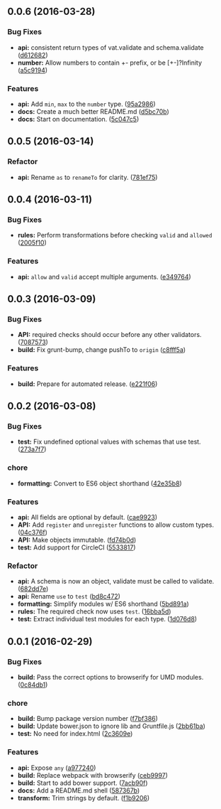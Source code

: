 <a name="0.0.6"></a>
## 0.0.6 (2016-03-28)


### Bug Fixes

* **api:** consistent return types of vat.validate and schema.validate ([d612682](https://github.com/shane-tomlinson/vat/commit/d612682))
* **number:** Allow numbers to contain +- prefix, or be [+-]?Infinity ([a5c9194](https://github.com/shane-tomlinson/vat/commit/a5c9194))

### Features

* **api:** Add `min`, `max` to the `number` type. ([95a2986](https://github.com/shane-tomlinson/vat/commit/95a2986))
* **docs:** Create a much better README.md ([d5bc70b](https://github.com/shane-tomlinson/vat/commit/d5bc70b))
* **docs:** Start on documentation. ([5c047c5](https://github.com/shane-tomlinson/vat/commit/5c047c5))



<a name="0.0.5"></a>
## 0.0.5 (2016-03-14)


### Refactor

* **api:** Rename `as` to `renameTo` for clarity. ([781ef75](https://github.com/shane-tomlinson/vat/commit/781ef75))



<a name="0.0.4"></a>
## 0.0.4 (2016-03-11)


### Bug Fixes

* **rules:** Perform transformations before checking `valid` and `allowed` ([2005f10](https://github.com/shane-tomlinson/vat/commit/2005f10))

### Features

* **api:** `allow` and `valid` accept multiple arguments. ([e349764](https://github.com/shane-tomlinson/vat/commit/e349764))



<a name="0.0.3"></a>
## 0.0.3 (2016-03-09)


### Bug Fixes

* **API:** required checks should occur before any other validators. ([7087573](https://github.com/shane-tomlinson/vat/commit/7087573))
* **build:** Fix grunt-bump, change pushTo to `origin` ([c8fff5a](https://github.com/shane-tomlinson/vat/commit/c8fff5a))

### Features

* **build:** Prepare for automated release. ([e221f06](https://github.com/shane-tomlinson/vat/commit/e221f06))



<a name="0.0.2"></a>

## 0.0.2 (2016-03-08)


### Bug Fixes

* **test:** Fix undefined optional values with schemas that use test. ([273a7f7](https://github.com/shane-tomlinson/vat/commit/273a7f7))

### chore

* **formatting:** Convert to ES6 object shorthand ([42e35b8](https://github.com/shane-tomlinson/vat/commit/42e35b8))

### Features

* **api:** All fields are optional by default. ([cae9923](https://github.com/shane-tomlinson/vat/commit/cae9923))
* **API:** Add `register` and `unregister` functions to allow custom types. ([04c376f](https://github.com/shane-tomlinson/vat/commit/04c376f))
* **API:** Make objects immutable. ([fd74b0d](https://github.com/shane-tomlinson/vat/commit/fd74b0d))
* **test:** Add support for CircleCI ([5533817](https://github.com/shane-tomlinson/vat/commit/5533817))

### Refactor

* **api:** A schema is now an object, validate must be called to validate. ([682dd7e](https://github.com/shane-tomlinson/vat/commit/682dd7e))
* **api:** Rename `use` to `test` ([bd8c472](https://github.com/shane-tomlinson/vat/commit/bd8c472))
* **formatting:** Simplify modules w/ ES6 shorthand ([5bd891a](https://github.com/shane-tomlinson/vat/commit/5bd891a))
* **rules:** The required check now uses `test`. ([16bba5d](https://github.com/shane-tomlinson/vat/commit/16bba5d))
* **test:** Extract individual test modules for each type. ([1d076d8](https://github.com/shane-tomlinson/vat/commit/1d076d8))



<a name="0.0.1"></a>
## 0.0.1 (2016-02-29)


### Bug Fixes

* **build:** Pass the correct options to browserify for UMD modules. ([0c84db1](https://github.com/shane-tomlinson/vat/commit/0c84db1))

### chore

* **build:** Bump package version number ([f7bf386](https://github.com/shane-tomlinson/vat/commit/f7bf386))
* **build:** Update bower.json to ignore lib and Gruntfile.js ([2bb61ba](https://github.com/shane-tomlinson/vat/commit/2bb61ba))
* **test:** No need for index.html ([2c3609e](https://github.com/shane-tomlinson/vat/commit/2c3609e))

### Features

* **api:** Expose `any` ([a977240](https://github.com/shane-tomlinson/vat/commit/a977240))
* **build:** Replace webpack with browserify ([ceb9997](https://github.com/shane-tomlinson/vat/commit/ceb9997))
* **build:** Start to add bower support. ([7acb90f](https://github.com/shane-tomlinson/vat/commit/7acb90f))
* **docs:** Add a README.md shell ([587367b](https://github.com/shane-tomlinson/vat/commit/587367b))
* **transform:** Trim strings by default. ([f1b9206](https://github.com/shane-tomlinson/vat/commit/f1b9206))




